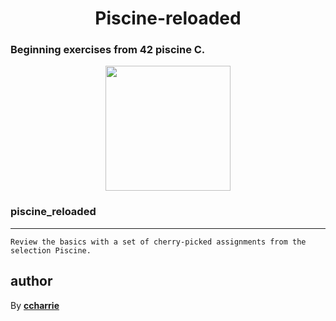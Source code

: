 <h1 align=center>Piscine-reloaded</h1>
<h3>Beginning exercises from 42 piscine C.</h3>

<p align=center float="left">
    <a href="http://www.42.fr/"><img src="https://www.usine-digitale.fr//mediatheque/4/6/0/000643064/42.png" height="200" width="auto"></a>
 </p>

### piscine_reloaded
***
```
Review the basics with a set of cherry-picked assignments from the selection Piscine.
```
## author

By [**ccharrie**](https://profile.intra.42.fr/users/ccharrie)
